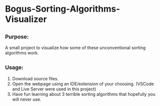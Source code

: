 # Bogus-Sorting-Algorithms-Visualizer

## 	<sub> Purpose: </sub> 
  A small project to visualize how some of these unconventional sorting algorithms work.

## 	<sub> Usage:	</sub>
  1. Download source files.
  2. Open the webpage using an IDE/extension of your choosing. (VSCode and Live Server were used in this project)
  3. Have fun learning about 3 terrible sorting algorithms that hopefully you will never use.

